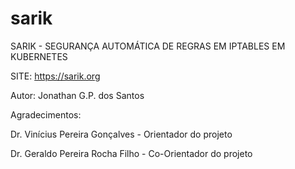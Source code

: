# sarik
SARIK - SEGURANÇA AUTOMÁTICA DE REGRAS EM IPTABLES EM KUBERNETES

SITE:          https://sarik.org

Autor:         Jonathan G.P. dos Santos

Agradecimentos:

Dr. Vinícius Pereira Gonçalves - Orientador do projeto

Dr. Geraldo Pereira Rocha Filho - Co-Orientador do projeto
